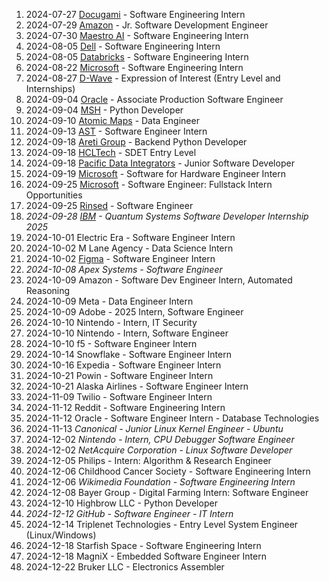 1. 2024-07-27 [Docugami](https://www.docugami.com) - Software Engineering Intern
2. 2024-07-29  [Amazon](https://www.amazon.com) - Jr. Software Development Engineer
3. 2024-07-30 [Maestro AI](https://www.getmaestro.ai/) - Software Engineering Intern
4. 2024-08-05 [Dell](https://jobs.dell.com/en/software-engineering) - Software Engineering Intern
5. 2024-08-05 [Databricks](https://www.databricks.com/company/careers) - Software Engineering Intern
6. 2024-08-22 [Microsoft](https://www.microsoft.com) - Software Engineering Intern
7. 2024-08-27 [D-Wave](https://www.dwavesys.com) - Expression of Interest (Entry Level and Internships)
8. 2024-09-04 [Oracle](https://www.oracle.com) - Associate Production Software Engineer
9. 2024-09-04 [MSH](https://www.talentmsh.com) - Python Developer
10. 2024-09-10 [Atomic Maps](https://atomicmaps.io/) - Data Engineer
11. 2024-09-13 [AST](https://www.ast-inc.com/) - Software Engineer Intern
12. 2024-09-18 [Areti Group](https://www.bcorporation.net/en-us/find-a-b-corp/company/areti-group/) - Backend Python Developer
13. 2024-09-18 [HCLTech](https://www.hcltech.com/) - SDET Entry Level
14. 2024-09-18 [Pacific Data Integrators](https://www.pacificdataintegrators.com/) - Junior Software Developer
15. 2024-09-19 [Microsoft](https://www.microsoft.com) - Software for Hardware Engineer Intern
16. 2024-09-25 [Microsoft](https://www.microsoft.com) - Software Engineer: Fullstack Intern Opportunities
17. 2024-09-25 [Rinsed](https://www.rinsed.com) - Software Engineer
18. *2024-09-28 [IBM](https://www.ibm.com) - Quantum Systems Software Developer Internship 2025*
19. 2024-10-01 Electric Era - Software Engineer Intern
20. 2024-10-02 M Lane Agency - Data Science Intern
21. 2024-10-02 [Figma](https://www.figma.com) - Software Engineer Intern
22. *2024-10-08 Apex Systems - Software Engineer*
23. 2024-10-09 Amazon - Software Dev Engineer Intern, Automated Reasoning
24. 2024-10-09 Meta - Data Engineer Intern
25. 2024-10-09 Adobe - 2025 Intern, Software Engineer
26. 2024-10-10 Nintendo - Intern, IT Security
27. 2024-10-10 Nintendo - Intern, Software Engineer
28. 2024-10-10 f5 - Software Engineer Intern
29. 2024-10-14 Snowflake - Software Engineer Intern
30. 2024-10-16 Expedia - Software Engineer Intern
31. 2024-10-21 Powin - Software Engineer Intern
32. 2024-10-21 Alaska Airlines - Software Engineer Intern
33. 2024-11-09 Twilio - Software Engineer Intern
34. 2024-11-12 Reddit - Software Engineering Intern
35. 2024-11-12 Oracle - Software Engineer Intern - Database Technologies
36. 2024-11-13 *Canonical - Junior Linux Kernel Engineer - Ubuntu*
37. 2024-12-02 *Nintendo - Intern, CPU Debugger Software Engineer*
38. 2024-12-02 *NetAcquire Corporation - Linux Software Developer*
39. 2024-12-05 Philips - Intern: Algorithm & Research Engineer
40. 2024-12-06 Childhood Cancer Society - Software Engineering Intern
41. 2024-12-06 *Wikimedia Foundation - Software Engineering Intern*
42. 2024-12-08 Bayer Group - Digital Farming Intern: Software Engineer
43. 2024-12-10 Highbrow LLC - Python Developer
44. *2024-12-12 GitHub - Software Engineer - IT Intern*
45. 2024-12-14 Triplenet Technologies - Entry Level System Engineer (Linux/Windows)
46. 2024-12-18 Starfish Space - Software Engineering Intern
47. 2024-12-18 MagniX - Embedded Software Engineer Intern
48. 2024-12-22 Bruker LLC - Electronics Assembler
